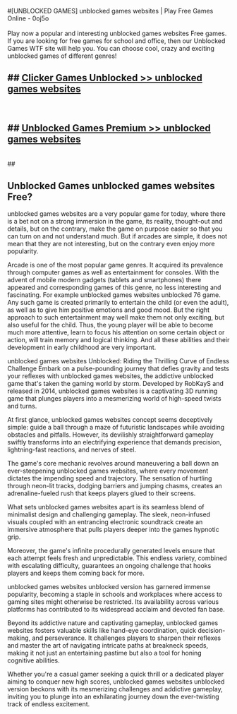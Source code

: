 #[UNBLOCKED GAMES] unblocked games websites | Play Free Games Online - 0oj5o <br>
<br>
Play now a popular and interesting unblocked games websites Free games. If you are looking for free games for school and office, then our Unblocked Games WTF site will help you. You can choose cool, crazy and exciting unblocked games of different genres!


## ##  [Clicker Games Unblocked >> unblocked games websites](http://freeplayer.one?title=unblocked_games_websites&ref=22)
  <br>

##  ## [Unblocked Games Premium >> unblocked games websites](http://freeplayer.one?title=unblocked_games_websites&ref=22)
  <br>
  ##



## Unblocked Games unblocked games websites Free?

unblocked games websites are a very popular game for today, where there is a bet not on a strong immersion in the game, its reality, thought-out and details, but on the contrary, make the game on purpose easier so that you can turn on and not understand much. But if arcades are simple, it does not mean that they are not interesting, but on the contrary even enjoy more popularity.

Arcade is one of the most popular game genres. It acquired its prevalence through computer games as well as entertainment for consoles. With the advent of mobile modern gadgets (tablets and smartphones) there appeared and corresponding games of this genre, no less interesting and fascinating. For example unblocked games websites unblocked 76 game. Any such game is created primarily to entertain the child (or even the adult), as well as to give him positive emotions and good mood. But the right approach to such entertainment may well make them not only exciting, but also useful for the child. Thus, the young player will be able to become much more attentive, learn to focus his attention on some certain object or action, will train memory and logical thinking. And all these abilities and their development in early childhood are very important.

unblocked games websites Unblocked: Riding the Thrilling Curve of Endless Challenge
Embark on a pulse-pounding journey that defies gravity and tests your reflexes with unblocked games websites, the addictive unblocked game that's taken the gaming world by storm. Developed by RobKayS and released in 2014, unblocked games websites is a captivating 3D running game that plunges players into a mesmerizing world of high-speed twists and turns.

At first glance, unblocked games websites concept seems deceptively simple: guide a ball through a maze of futuristic landscapes while avoiding obstacles and pitfalls. However, its devilishly straightforward gameplay swiftly transforms into an electrifying experience that demands precision, lightning-fast reactions, and nerves of steel.

The game's core mechanic revolves around maneuvering a ball down an ever-steepening unblocked games websites, where every movement dictates the impending speed and trajectory. The sensation of hurtling through neon-lit tracks, dodging barriers and jumping chasms, creates an adrenaline-fueled rush that keeps players glued to their screens.

What sets unblocked games websites apart is its seamless blend of minimalist design and challenging gameplay. The sleek, neon-infused visuals coupled with an entrancing electronic soundtrack create an immersive atmosphere that pulls players deeper into the games hypnotic grip.

Moreover, the game's infinite procedurally generated levels ensure that each attempt feels fresh and unpredictable. This endless variety, combined with escalating difficulty, guarantees an ongoing challenge that hooks players and keeps them coming back for more.

unblocked games websites unblocked version has garnered immense popularity, becoming a staple in schools and workplaces where access to gaming sites might otherwise be restricted. Its availability across various platforms has contributed to its widespread acclaim and devoted fan base.

Beyond its addictive nature and captivating gameplay, unblocked games websites fosters valuable skills like hand-eye coordination, quick decision-making, and perseverance. It challenges players to sharpen their reflexes and master the art of navigating intricate paths at breakneck speeds, making it not just an entertaining pastime but also a tool for honing cognitive abilities.

Whether you're a casual gamer seeking a quick thrill or a dedicated player aiming to conquer new high scores, unblocked games websites unblocked version beckons with its mesmerizing challenges and addictive gameplay, inviting you to plunge into an exhilarating journey down the ever-twisting track of endless excitement.